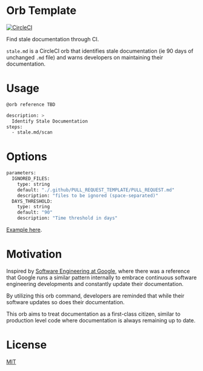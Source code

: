 # Orb Template

[![CircleCI](https://dl.circleci.com/status-badge/img/gh/mkotsollaris/readme-update-check/tree/main.svg?style=svg)](https://dl.circleci.com/status-badge/redirect/gh/mkotsollaris/readme-update-check/tree/main)

Find stale documentation through CI.

`stale.md` is a CircleCI orb that identifies stale documentation (ie 90 days of unchanged `.md` file) and warns developers on maintaining their documentation.

# Usage

```bash
@orb reference TBD

description: >
  Identify Stale Documentation
steps:
  - stale.md/scan
```

# Options

```bash
parameters:
  IGNORED_FILES:
    type: string
    default: "./.github/PULL_REQUEST_TEMPLATE/PULL_REQUEST.md"
    description: "files to be ignored (space-separated)"
  DAYS_THRESHOLD:
    type: string
    default: "90"
    description: "Time threshold in days"
```

[Example here](./src/commands/main.yml).

# Motivation

Inspired by [Software Engineering at Google](https://www.goodreads.com/book/show/48816586-software-engineering-at-google), where there was a reference that Google runs a similar pattern internally to embrace continuous software engineering developments and constantly update their documentation.

By utilizing this orb command, developers are reminded that while their software updates so does their documentation.

This orb aims to treat documentation as a first-class citizen, similar to production level code where documentation is always remaining up to date.

# License

[MIT](./LICENSE)